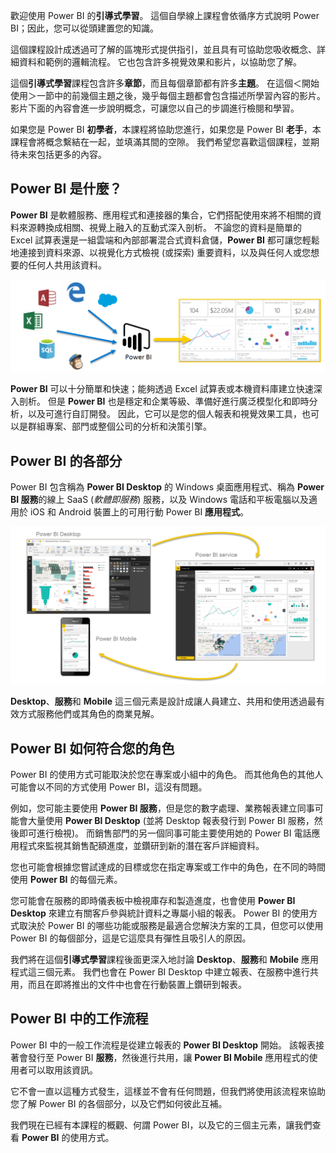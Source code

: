 歡迎使用 Power BI 的**引導式學習**。 這個自學線上課程會依循序方式說明 Power BI；因此，您可以從頭建置您的知識。

這個課程設計成透過可了解的區塊形式提供指引，並且具有可協助您吸收概念、詳細資料和範例的邏輯流程。 它也包含許多視覺效果和影片，以協助您了解。

這個**引導式學習**課程包含許多**章節**，而且每個章節都有許多**主題**。 在這個＜開始使用＞一節中的前幾個主題之後，幾乎每個主題都會包含描述所學習內容的影片。 影片下面的內容會進一步說明概念，可讓您以自己的步調進行檢閱和學習。

如果您是 Power BI **初學者**，本課程將協助您進行，如果您是 Power BI **老手**，本課程會將概念繫結在一起，並填滿其間的空隙。 我們希望您喜歡這個課程，並期待未來包括更多的內容。

## <a name="what-is-power-bi"></a>Power BI 是什麼？
**Power BI** 是軟體服務、應用程式和連接器的集合，它們搭配使用來將不相關的資料來源轉換成相關、視覺上融入的互動式深入剖析。 不論您的資料是簡單的 Excel 試算表還是一組雲端和內部部署混合式資料倉儲，**Power BI** 都可讓您輕鬆地連接到資料來源、以視覺化方式檢視 (或探索) 重要資料，以及與任何人或您想要的任何人共用該資料。

![](media/0-0-what-is-power-bi/c0a0_1.png)

**Power BI** 可以十分簡單和快速；能夠透過 Excel 試算表或本機資料庫建立快速深入剖析。 但是 **Power BI** 也是穩定和企業等級、準備好進行廣泛模型化和即時分析，以及可進行自訂開發。 因此，它可以是您的個人報表和視覺效果工具，也可以是群組專案、部門或整個公司的分析和決策引擎。

## <a name="the-parts-of-power-bi"></a>Power BI 的各部分
Power BI 包含稱為 **Power BI Desktop** 的 Windows 桌面應用程式、稱為 **Power BI 服務**的線上 SaaS (*軟體即服務*) 服務，以及 Windows 電話和平板電腦以及適用於 iOS 和 Android 裝置上的可用行動 Power BI **應用程式**。

![](media/0-0-what-is-power-bi/c0a0_2.png)

**Desktop**、**服務**和 **Mobile** 這三個元素是設計成讓人員建立、共用和使用透過最有效方式服務他們或其角色的商業見解。

## <a name="how-power-bi-matches-your-role"></a>Power BI 如何符合您的角色
Power BI 的使用方式可能取決於您在專案或小組中的角色。 而其他角色的其他人可能會以不同的方式使用 Power BI，這沒有問題。

例如，您可能主要使用 **Power BI 服務**，但是您的數字處理、業務報表建立同事可能會大量使用 **Power BI Desktop** (並將 Desktop 報表發行到 Power BI 服務，然後即可進行檢視)。 而銷售部門的另一個同事可能主要使用她的 Power BI 電話應用程式來監視其銷售配額進度，並鑽研到新的潛在客戶詳細資料。

您也可能會根據您嘗試達成的目標或您在指定專案或工作中的角色，在不同的時間使用 **Power BI** 的每個元素。

您可能會在服務的即時儀表板中檢視庫存和製造進度，也會使用 **Power BI Desktop** 來建立有關客戶參與統計資料之專屬小組的報表。 Power BI 的使用方式取決於 Power BI 的哪些功能或服務是最適合您解決方案的工具，但您可以使用 Power BI 的每個部分，這是它這麼具有彈性且吸引人的原因。

我們將在這個**引導式學習**課程後面更深入地討論 **Desktop**、**服務**和 **Mobile** 應用程式這三個元素。 我們也會在 Power BI Desktop 中建立報表、在服務中進行共用，而且在即將推出的文件中也會在行動裝置上鑽研到報表。

## <a name="the-flow-of-work-in-power-bi"></a>Power BI 中的工作流程
Power BI 中的一般工作流程是從建立報表的 **Power BI Desktop** 開始。 該報表接著會發行至 Power BI **服務**，然後進行共用，讓 **Power BI Mobile** 應用程式的使用者可以取用該資訊。

它不會一直以這種方式發生，這樣並不會有任何問題，但我們將使用該流程來協助您了解 Power BI 的各個部分，以及它們如何彼此互補。

我們現在已經有本課程的概觀、何謂 Power BI，以及它的三個主元素，讓我們查看 **Power BI** 的使用方式。

